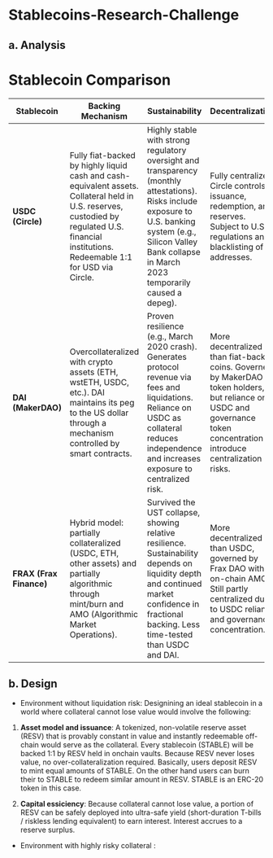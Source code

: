 # Stablecoins-Research-Challenge

## a. Analysis

# Stablecoin Comparison

| Stablecoin | **Backing Mechanism** | **Sustainability** | **Decentralization** |
|------------|------------------------|--------------------|-----------------------|
| **USDC (Circle)** | Fully fiat-backed by highly liquid cash and cash-equivalent assets. Collateral held in U.S. reserves, custodied by regulated U.S. financial institutions. Redeemable 1:1 for USD via Circle. | Highly stable with strong regulatory oversight and transparency (monthly attestations). Risks include exposure to U.S. banking system (e.g., Silicon Valley Bank collapse in March 2023 temporarily caused a depeg). | Fully centralized. Circle controls issuance, redemption, and reserves. Subject to U.S. regulations and blacklisting of addresses. |
| **DAI (MakerDAO)** | Overcollateralized with crypto assets (ETH, wstETH, USDC, etc.). DAI maintains its peg to the US dollar through a mechanism controlled by smart contracts. | Proven resilience (e.g., March 2020 crash). Generates protocol revenue via fees and liquidations. Reliance on USDC as collateral reduces independence and increases exposure to centralized risk. | More decentralized than fiat-backed coins. Governed by MakerDAO token holders, but reliance on USDC and governance token concentration introduce centralization risks. |
| **FRAX (Frax Finance)** | Hybrid model: partially collateralized (USDC, ETH, other assets) and partially algorithmic through mint/burn and AMO (Algorithmic Market Operations). | Survived the UST collapse, showing relative resilience. Sustainability depends on liquidity depth and continued market confidence in fractional backing. Less time-tested than USDC and DAI. | More decentralized than USDC, governed by Frax DAO with on-chain AMOs. Still partly centralized due to USDC reliance and governance concentration. |

## b. Design

- Environment without liquidation risk: Designining an ideal stablecoin in a world where collateral cannot lose value would involve the following:

1. **Asset model and issuance**:
A tokenized, non-volatile reserve asset (RESV) that is provably constant in value and instantly redeemable off-chain would serve as the collateral. Every stablecoin (STABLE) will be backed 1:1 by RESV held in onchain     vaults. Because RESV never loses value, no over-collateralization required. Basically, users deposit RESV to mint equal amounts of STABLE. On the other hand users can burn their to STABLE to redeem similar amount in RESV. STABLE is an ERC-20 token in this case.

2. **Capital essiciency**:
Because collateral cannot lose value, a portion of RESV can be safely deployed into ultra-safe yield (short-duration T-bills / riskless lending equivalent) to earn interest. Interest accrues to a reserve surplus.




- Environment with highly risky collateral :

